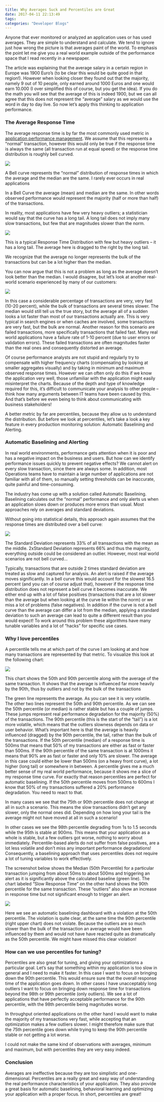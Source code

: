 ```yaml
---
title: Why Averages Suck and Percentiles are Great
date: 2017-04-11 22:13:49
tags:
categories: "Developer Blogs"
---
```


Anyone that ever monitored or analyzed an application uses or has used averages. They are simple to understand and calculate. We tend to ignore just how wrong the picture is that averages paint of the world. To emphasis the point let me give you a real world example outside of the performance space that I read recently in a newspaper.

The article was explaining that the average salary in a certain region in Europe was 1900 Euro’s (to be clear this would be quite good in that region!). However when looking closer they found out that the majority, namely 9 out of 10 people, only earned around 1000 Euros and one would earn 10.000 (I over simplified this of course, but you get the idea). If you do the math you will see that the average of this is indeed 1900, but we can all agree that this does not represent the “average” salary as we would use the word in day to day live. So now let’s apply this thinking to application performance.

<!--more-->
### The Average Response Time

The average response time is by far the most commonly used metric in [application performance management](https://www.dynatrace.com/capabilities/application-performance-management/). We assume that this represents a “normal” transaction, however this would only be true if the response time is always the same (all transaction run at equal speed) or the response time distribution is roughly bell curved.

![](/images/categories/info/003/bellcurve1-600x298.png)

A Bell curve represents the “normal” distribution of response times in which the average and the median are the same. I rarely ever occurs in real applications

In a Bell Curve the average (mean) and median are the same. In other words observed performance would represent the majority (half or more than half) of the transactions.

In reality, most applications have few very heavy outliers; a statistician would say that the curve has a long tail. A long tail does not imply many slow transactions, but few that are magnitudes slower than the norm.

![](/images/categories/info/003/Distribution1-600x380.png)

This is a typical Response Time Distribution with few but heavy outliers – it has a long tail. The average here is dragged to the right by the long tail.

We recognize that the average no longer represents the bulk of the transactions but can be a lot higher than the median.

You can now argue that this is not a problem as long as the average doesn’t look better than the median. I would disagree, but let’s look at another real-world scenario experienced by many of our customers:

![](/images/categories/info/003/Distribution2-600x388.png)

In this case a considerable percentage of transactions are very, very fast (10-20 percent), while the bulk of transactions are several times slower. The median would still tell us the true story, but the average all of a sudden looks a lot faster than most of our transactions actually are. This is very typical in search engines or when caches are involved, some transactions are very fast, but the bulk are normal. Another reason for this scenario are failed transactions, more specifically transactions that failed fast. Many real world applications have a failure rate of 1-10 percent (due to user errors or validation errors). These failed transactions are often magnitudes faster than the real ones and consequently distorted an average.

Of course performance analysts are not stupid and regularly try to compensate with higher frequency charts (compensating by looking at smaller aggregates visually) and by taking in minimum and maximum observed response times. However we can often only do this if we know the application very well, those unfamiliar with the application might easily misinterpret the charts. Because of the depth and type of knowledge required for this, it’s difficult to communicate your analysis to other people – think how many arguments between IT teams have been caused by this. And that’s before we even being to think about communicating with business stakeholders!

A better metric by far are percentiles, because they allow us to understand the distribution. But before we look at percentiles, let’s take a look a key feature in every production monitoring solution: Automatic Baselining and Alerting.

### Automatic Baselining and Alerting

In real world environments, performance gets attention when it is poor and has a negative impact on the business and users. But how can we identify performance issues quickly to prevent negative effects? We cannot alert on every slow transaction, since there are always some. In addition, most Operations teams have to maintain a large number of applications are not familiar with all of them, so manually setting thresholds can be inaccurate, quite painful and time-consuming.

The industry has come up with a solution called Automatic Baselining. Baselining calculates out the “normal” performance and only alerts us when an application slows down or produces more errors than usual. Most approaches rely on averages and standard deviations.

Without going into statistical details, this approach again assumes that the response times are distributed over a bell curve:

![](/images/categories/info/003/StdDev-600x342.png)

The Standard Deviation represents 33% of all transactions with the mean as the middle. 2xStandard Deviation represents 66% and thus the majority, everything outside could be considered an outlier. However, most real world scenarios are not bell curved…

Typically, transactions that are outside 2 times standard deviation are treated as slow and captured for analysis. An alert is raised if the average moves significantly. In a bell curve this would account for the slowest 16.5 percent (and you can of course adjust that), however if the response time distribution does not represent a bell curve it becomes inaccurate. We either end up with a lot of false positives (transactions that are a lot slower than the average but when looking at the curve lie within the norm) or we miss a lot of problems (false negatives). In addition if the curve is not a bell curve than the average can differ a lot from the median, applying a standard deviation to such an average can lead to quite a different result than you would expect! To work around this problem these algorithms have many tunable variables and a lot of “hacks” for specific use cases.

### Why I love percentiles

A percentile tells me at which part of the curve I am looking at and how many transactions are represented by that metric. To visualize this look at the following chart:

![](/images/categories/info/003/chart1-600x264.png)

This chart shows the 50th and 90th percentile along with the average of the same transaction. It shows that the average is influenced far more heavily by the 90th, thus by outliers and not by the bulk of the transactions

The green line represents the average. As you can see it is very volatile. The other two lines represent the 50th and 90th percentile. As we can see the 50th percentile (or median) is rather stable but has a couple of jumps. These jumps represent real performance degradation for the majority (50%) of the transactions. The 90th percentile (this is the start of the “tail”) is a lot more volatile, which means that the outliers slowness depends on data or user behavior. What’s important here is that the average is heavily influenced (dragged) by the 90th percentile, the tail, rather than the bulk of the transactions.
If the 50th percentile (median) of a response time is 500ms that means that 50% of my transactions are either as fast or faster than 500ms. If the 90th percentile of the same transaction is at 1000ms it means that 90% are as fast or faster and only 10% are slower. The average in this case could either be lower than 500ms (on a heavy front curve), a lot higher (long tail) or somewhere in between. A percentile gives me a much better sense of my real world performance, because it shows me a slice of my response time curve.
For exactly that reason percentiles are perfect for automatic baselining. If the 50th percentile moves from 500ms to 600ms I know that 50% of my transactions suffered a 20% performance degradation. You need to react to that.

In many cases we see that the 75th or 90th percentile does not change at all in such a scenario. This means the slow transactions didn’t get any slower, only the normal ones did. Depending on how long your tail is the average might not have moved at all in such a scenario!

In other cases we see the 98th percentile degrading from 1s to 1.5 seconds while the 95th is stable at 900ms. This means that your application as a whole is stable, but a few outliers got worse, nothing to worry about immediately. Percentile-based alerts do not suffer from false positives, are a lot less volatile and don’t miss any important performance degradations! Consequently, a baselining approach that uses percentiles does not require a lot of tuning variables to work effectively.

The screenshot below shows the Median (50th Percentile) for a particular transaction jumping from about 50ms to about 500ms and triggering an alert as it is significantly above the calculated baseline (green line). The chart labeled “Slow Response Time” on the other hand shows the 90th percentile for the same transaction. These “outliers” also show an increase in response time but not significant enough to trigger an alert.

![](/images/categories/info/003/auto-600x384.png)

Here we see an automatic baselining dashboard with a violation at the 50th percentile. The violation is quite clear, at the same time the 90th percentile (right upper chart) does not violate. Because the outliers are so much slower than the bulk of the transaction an average would have been influenced by them and would not have have reacted quite as dramatically as the 50th percentile. We might have missed this clear violation!

### How can we use percentiles for tuning?

Percentiles are also great for tuning, and giving your optimizations a particular goal. Let’s say that something within my application is too slow in general and I need to make it faster. In this case I want to focus on bringing down the 90th percentile. This would ensure sure that the overall response time of the application goes down. In other cases I have unacceptably long outliers I want to focus on bringing down response time for transactions beyond the 98th or 99th percentile (only outliers). We see a lot of applications that have perfectly acceptable performance for the 90th percentile, with the 98th percentile being magnitudes worse.

In throughput oriented applications on the other hand I would want to make the majority of my transactions very fast, while accepting that an optimization makes a few outliers slower. I might therefore make sure that the 75th percentile goes down while trying to keep the 90th percentile stable or not getting a lot worse.

I could not make the same kind of observations with averages, minimum and maximum, but with percentiles they are very easy indeed.

### Conclusion

Averages are ineffective because they are too simplistic and one-dimensional. Percentiles are a really great and easy way of understanding the real performance characteristics of your application. They also provide a great basis for automatic baselining, behavioral learning and optimizing your application with a proper focus. In short, percentiles are great!

